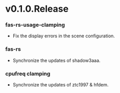 # v0.1.0.Release
### fas-rs-usage-clamping
- Fix the display errors in the scene configuration.
### fas-rs
- Synchronize the updates of shadow3aaa.
### cpufreq clamping
- Synchronize the updates of ztc1997 & hfdem.
